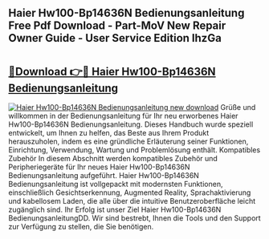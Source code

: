 ## Haier Hw100-Bp14636N Bedienungsanleitung Free Pdf Download - Part-MoV New Repair Owner Guide - User Service Edition lhzGa

# <h2><a href="http://df1rz5.blite.top/?on=Haier+Hw100-Bp14636N+Bedienungsanleitung">🔗Download 👉🔴 Haier Hw100-Bp14636N Bedienungsanleitung</a></h2>

[![Haier Hw100-Bp14636N Bedienungsanleitung new download](https://i.imgur.com/lujVjoI.png)](http://df1rz5.blite.top/?on=Haier+Hw100-Bp14636N+Bedienungsanleitung)
Grüße und willkommen in der Bedienungsanleitung für Ihr neu erworbenes Haier Hw100-Bp14636N Bedienungsanleitung. Dieses Handbuch wurde speziell entwickelt, um Ihnen zu helfen, das Beste aus Ihrem Produkt herauszuholen, indem es eine gründliche Erläuterung seiner Funktionen, Einrichtung, Verwendung, Wartung und Problemlösung enthält. Kompatibles Zubehör In diesem Abschnitt werden kompatibles Zubehör und Peripheriegeräte für Ihr neues Haier Hw100-Bp14636N Bedienungsanleitung aufgeführt. Haier Hw100-Bp14636N Bedienungsanleitung ist vollgepackt mit modernsten Funktionen, einschließlich Gesichtserkennung, Augmented Reality, Sprachaktivierung und kabellosem Laden, die alle über die intuitive Benutzeroberfläche leicht zugänglich sind. Ihr Erfolg ist unser Ziel Haier Hw100-Bp14636N BedienungsanleitungDD. Wir sind bestrebt, Ihnen die Tools und den Support zur Verfügung zu stellen, die Sie benötigen.
